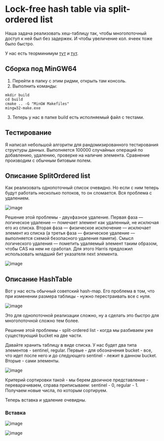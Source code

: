 # Lock-free hash table via split-ordered list

Наша задача реализовать хеш-таблицу так, чтобы многопоточный доступ к ней был без задержек. И чтобы увеличение кол. ячеек тоже было быстро.

У нас есть теорминимум [тут](https://habr.com/ru/post/250383/) и [тут](https://habr.com/ru/post/250523/).

## Сборка под MinGW64

1. Перейти в папку с этим ридми, открыть там консоль.
2. Выполнить команды:
```
mkdir build
cd build
cmake .. -G "MinGW Makefiles"
mingw32-make.exe
```
3. Теперь у нас в папке build есть исполняемый файл с тестами.

## Тестирование

Я написал небольшой алгоритм для рандомизированного тестирования структуры данных.
Выполняется 100000 случайных операций по добавлению, удалению, проверке на наличие элемента.
Сравнение производим с обычным битовым полем.

## Описание SplitOrdered list

Как реализовать однопоточный список очевидно.
Но если с ним теперь будут работать несколько потоков, то он сломается.
Вся проблема с удалением.

![image](https://user-images.githubusercontent.com/25401699/205921855-6cbd4751-5b23-4c74-81a9-978394f68bd1.png)

Решение этой проблемы - двухфазное удаление.
Первая фаза — логическое удаление — помечает элемент как удаленный, не исключая его из списка.
Вторая фаза — физическое исключение — исключает элемент из списка (а третья фаза — физическое удаление — выполняется схемой безопасного удаления памяти).
Смысл логического удаления — пометить удаляемый элемент таким образом, чтобы CAS на нем не сработал. Для этого Harris предложил использовать младший
бит указателя next элемента.

![image](https://user-images.githubusercontent.com/25401699/205941650-88abe8ff-a898-4448-a221-2905ab35eb8c.png)

## Описание HashTable

Вот у нас есть обычный советский hash-map.
Его проблема в том, что при изменении размера таблицы - нужно перестраивать все с нуля.

![image](https://user-images.githubusercontent.com/25401699/205914735-97cea0cd-0ca1-438e-bf52-9737b659d897.png)

Это для однопоточной реализации сложно, ну а сделать это быстро для многопоточной сложно тем более.

Решение этой проблемы - split-ordered list - когда мы разбиваем уже существующий bucket на две части.

Давайте хранить таблицу в виде списка. У нас будет два типа элементов - sentinel, regular. Первые - для обозначения bucket - все, что идет после него и до следующего
sentinel - лежит в данном bucket. Вторые - сами элементы.

![image](https://user-images.githubusercontent.com/25401699/205920213-d92a0a25-b2c7-4237-8bc2-92c39215b75c.png)

Критерий сортировки такой - мы берем двоичное представление - переварачиваем, справа приписываем: sentinel - 0, regular - 1.
Получаем новые числа, по которым сортируем.

Теперь вставка и удаление очевидны.

### Вставка

![image](https://user-images.githubusercontent.com/25401699/205920772-13f7b91f-2135-4cde-8d3d-0c6b35c0e61d.png)

![image](https://user-images.githubusercontent.com/25401699/205920788-7a09b171-44c5-4928-9239-a31ebf5dbeb6.png)


